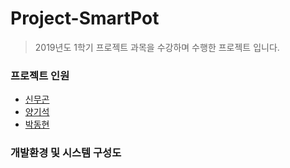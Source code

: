 # Project-SmartPot

> 2019년도 1학기 프로젝트 과목을 수강하며 수행한 프로젝트 입니다.

### 프로젝트 인원
- [신무곤](http://github.com/mkshin96)
- [양기석](http://github.com/yks095)
- [박동현](http://github.com/pdh6547)

### 개발환경 및 시스템 구성도
